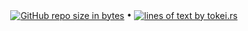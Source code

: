 <p align="center">
  <a href="#"><img src="https://img.shields.io/github/repo-size/andry81-stats/andry81-3dparty--gh-stats?logo=github" valign="middle" alt="GitHub repo size in bytes" /></a>
• <a href="https://github.com/XAMPPRocky/tokei"><img src="https://tokei.rs/b1/github/andry81-stats/andry81-3dparty--gh-stats?category=lines" valign="middle" alt="lines of text by tokei.rs" /></a>

